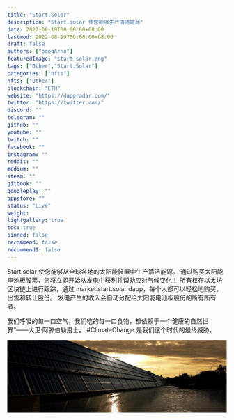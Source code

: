 ```yaml
---
title: "Start.Solar"
description: "Start.solar 使您能够生产清洁能源"
date: 2022-08-19T00:00:00+08:00
lastmod: 2022-08-19T00:00:00+08:00
draft: false
authors: ["boogArno"]
featuredImage: "start-solar.png"
tags: ["Other","Start.Solar"]
categories: ["nfts"]
nfts: ["Other"]
blockchain: "ETH"
website: "https://dappradar.com/"
twitter: "https://twitter.com/"
discord: ""
telegram: ""
github: ""
youtube: ""
twitch: ""
facebook: ""
instagram: ""
reddit: ""
medium: ""
steam: ""
gitbook: ""
googleplay: ""
appstore: ""
status: "Live"
weight: 
lightgallery: true
toc: true
pinned: false
recommend: false
recommend1: false
---
```

Start.solar 使您能够从全球各地的太阳能装置中生产清洁能源。 通过购买太阳能电池板股票，您将立即开始从发电中获利并帮助应对气候变化！ 所有权在以太坊区块链上进行跟踪，通过 market.start.solar dapp，每个人都可以轻松地购买、出售和转让股份。 发电产生的收入会自动分配给太阳能电池板股份的所有所有者。

我们呼吸的每一口空气，我们吃的每一口食物，都依赖于一个健康的自然世界”——大卫·阿滕伯勒爵士。
#ClimateChange 是我们这个时代的最终威胁。

![1080x360](1080x360.jpg)

